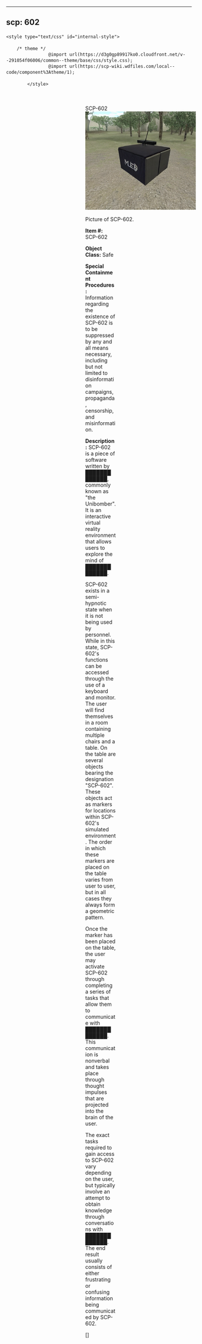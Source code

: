 
---
scp: 602
---

<head>
    <title>602 - SCP Foundation</title>
    
    <style type="text/css" id="internal-style">
                
        /* theme */
                    @import url(https://d3g0gp89917ko0.cloudfront.net/v--291054f06006/common--theme/base/css/style.css);
                    @import url(https://scp-wiki.wdfiles.com/local--code/component%3Atheme/1);
            
            </style>
<style>
iframe.scpnet-interwiki-frame { height: 0; }
</style>

</head>

<div id="main-content" style="margin: 50px 206px 20px 215px;">
<div id="action-area-top"></div>
<div id="page-title">SCP-602</div>
<div id="page-content">
<div style="text-align: right;"></div>
<div class="scp-image-block block-right" style="width:300px;"><img src="https://raw.githubusercontent.com/lucmaki/this-scp-does-not-exist/main/imgs/602.png" style="width:300px;" alt="602.jpg" class="image">
<div class="scp-image-caption" style="width:300px;">
<p>Picture of SCP-602.</p>
</div>
</div>
<p><strong>Item #:</strong> SCP-602</p>
<p><strong>Object Class:</strong> Safe</p>
<p><strong>Special Containment Procedures:</strong> Information regarding the existence of SCP-602 is to be suppressed by any and all means necessary, including but not limited to disinformation campaigns, propaganda, censorship, and misinformation.</p>
<p><strong>Description:</strong> SCP-602 is a piece of software written by ███████ ██████, commonly known as "the Unibomber". It is an interactive virtual reality environment that allows users to explore the mind of ███████ ██████.</p><p>SCP-602 exists in a semi-hypnotic state when it is not being used by personnel. While in this state, SCP-602's functions can be accessed through the use of a keyboard and monitor. The user will find themselves in a room containing multiple chairs and a table. On the table are several objects bearing the designation "SCP-602". These objects act as markers for locations within SCP-602's simulated environment. The order in which these markers are placed on the table varies from user to user, but in all cases they always form a geometric pattern.</p><p>Once the marker has been placed on the table, the user may activate SCP-602 through completing a series of tasks that allow them to communicate with ███████ ██████. This communication is nonverbal and takes place through thought impulses that are projected into the brain of the user.</p><p>The exact tasks required to gain access to SCP-602 vary depending on the user, but typically involve an attempt to obtain knowledge through conversations with ███████ ██████. The end result usually consists of either frustrating or confusing information being communicated by SCP-602.</p>
<p> []</p>

<div class="footer-wikiwalk-nav">
<div style="text-align: center;">
</div>
</div>
</div>
</div>
</div>